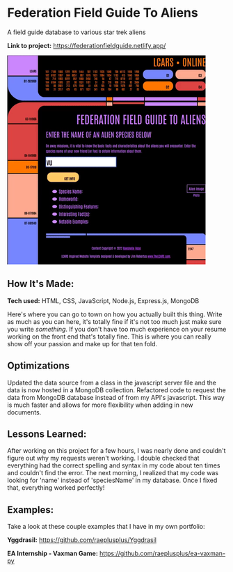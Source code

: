# Federation Field Guide To Aliens
A field guide database to various star trek aliens 

**Link to project:** https://federationfieldguide.netlify.app/

![alt tag](https://github.com/raeplusplus/star-trek-app/blob/main/star-trek-app.gif)

## How It's Made:

**Tech used:** HTML, CSS, JavaScript, Node.js, Express.js, MongoDB

Here's where you can go to town on how you actually built this thing. Write as much as you can here, it's totally fine if it's not too much just make sure you write *something*. If you don't have too much experience on your resume working on the front end that's totally fine. This is where you can really show off your passion and make up for that ten fold.

## Optimizations

Updated the data source from a class in the javascript server file and the data is now hosted in a MongoDB collection. Refactored code to request the data from MongoDB database instead of from my API's javascript. This way is much faster and allows for more flexibility when adding in new documents.

## Lessons Learned:

After working on this project for a few hours, I was nearly done and couldn't figure out why my requests weren't working. I double checked that everything had the correct spelling and syntax in my code about ten times and couldn't find the error. The next morning, I realized that my code was looking for 'name' instead of 'speciesName' in my database. Once I fixed that, everything worked perfectly! 

## Examples:
Take a look at these couple examples that I have in my own portfolio:


**Yggdrasil:** https://github.com/raeplusplus/Yggdrasil

**EA Internship - Vaxman Game:** https://github.com/raeplusplus/ea-vaxman-py




